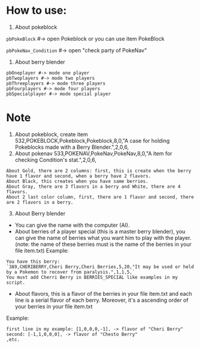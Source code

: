 # How to use:
1. About pokeblock

`pbPokeBlock` #-> open Pokeblock or you can use item PokeBlock

`pbPokeNav_Condition` #-> open "check party of PokeNav"

1. About berry blender
```
pbOneplayer #-> mode one player
pbTwoplayers #-> mode two players
pbThreeplayers #-> mode three players
pbFourplayers #-> mode four players
pbSpecialplayer #-> mode special player
```
# Note
1. About pokeblock, create item
532,POKEBLOCK,Pokeblock,Pokeblock,8,0,"A case for holding Pokeblocks made with a Berry Blender.",2,0,6,
1. About pokenav
533,POKENAV,PokeNav,PokeNav,8,0,"A item for checking Condition's stat.",2,0,6,
```
About Gold, there are 2 columns: first, this is create when the berry have 1 flavor and second, when a berry have 2 flavors.
About Black, this creates when you have same berries.
About Gray, there are 3 flavors in a berry and White, there are 4 flavors.
About 2 last color column, first, there are 1 flavor and second, there are 2 flavors in a berry.
```
3. About Berry blender
* You can give the name with the computer (AI).
* About berries of a player special (this is a master berry blender), you can give the name of berries what you want him to play with the player. (note: the name of these berries must is the name of the berries in your file item.txt)
Example:
```
You have this berry:
`389,CHERIBERRY,Cheri Berry,Cheri Berries,5,20,"It may be used or held by a Pokemon to recover from paralysis.",1,1,5,`
You must add Cherri Berry in BERRIES_SPECIAL like examples in my script.
```
* About flavors, this is a flavor of the berries in your file item.txt and each line is a serial flavor of each berry.
Moreover, it's a ascending order of your berries in your file item.txt

Example:
```
first line in my example: [1,0,0,0,-1], -> flavor of "Cheri Berry"
second: [-1,1,0,0,0], -> flavor of "Chesto Berry"
,etc.
```
